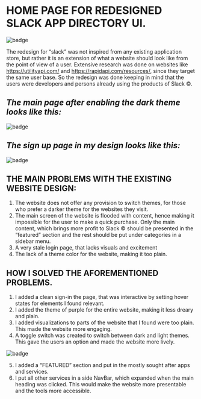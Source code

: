 # HOME PAGE FOR REDESIGNED SLACK APP DIRECTORY UI.
  <img  alt="badge" src="https://user-images.githubusercontent.com/54572908/126045847-1beec5c0-7953-4187-b3fd-94bd5a909182.png">

The redesign for “slack” was not inspired from any existing application store, but rather it is an extension of what a website should look like from the point of view of a user.
Extensive research was done on websites like https://utilityapi.com/ and https://rapidapi.com/resources/, since they target the same user base. So the redesign was done keeping in mind that the users were developers and persons already using the products of Slack ©.


## _The main page after enabling the dark theme looks like this:_

 <img  alt="badge" src="https://user-images.githubusercontent.com/54572908/126045776-783d57e1-cf07-4bdd-8f08-05afc3895f42.png">
 
 ## _The sign up page in my design looks like this:_
 
  <img  alt="badge" src="https://user-images.githubusercontent.com/54572908/126045819-a3da2faa-5652-4edc-806e-b73c21a9f700.png">
  




## THE MAIN PROBLEMS WITH THE EXISTING WEBSITE DESIGN:
1. The website does not offer any provision to switch themes, for those who prefer a darker theme for the websites they visit.
2. The main screen of the website is flooded with content, hence making it impossible for the user to make a quick purchase. Only the main content, which brings more profit to Slack © should be presented in the “featured” section and the rest should be put under categories in a sidebar menu.
3. A very stale login page, that lacks visuals and excitement
4. The lack of a theme color for the website, making it too plain.



## HOW I SOLVED THE AFOREMENTIONED PROBLEMS.
1. I added a clean sign-in the page, that was interactive by setting hover states for elements I found relevant.
2. I added the theme of purple for the entire website, making it less dreary and plain.
3. I added visualizations to parts of the website that I found were too plain. This made the
website more engaging.
4. A toggle switch was created to switch between dark and light themes. This gave the
users an option and made the website more lively.

  <img  alt="badge" src="https://user-images.githubusercontent.com/54572908/126045957-0b208a1b-8817-495f-b912-7a9e99893ec4.png">





5. I added a “FEATURED” section and put in the mostly sought after apps and services.
6. I put all other services in a side NavBar, which expanded when the main heading was
clicked. This would make the website more presentable and the tools more accessible.


  
  
  
  

 
 
 



